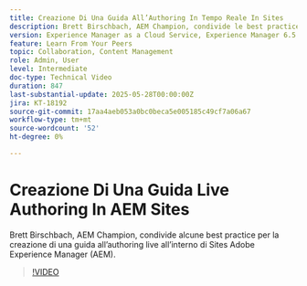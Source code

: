 ```yaml
---
title: Creazione Di Una Guida All’Authoring In Tempo Reale In Sites
description: Brett Birschbach, AEM Champion, condivide le best practice per la creazione di una guida all’authoring live in Adobe Experience Manager Sites
version: Experience Manager as a Cloud Service, Experience Manager 6.5
feature: Learn From Your Peers
topic: Collaboration, Content Management
role: Admin, User
level: Intermediate
doc-type: Technical Video
duration: 847
last-substantial-update: 2025-05-28T00:00:00Z
jira: KT-18192
source-git-commit: 17aa4aeb053a0bc0beca5e005185c49cf7a06a67
workflow-type: tm+mt
source-wordcount: '52'
ht-degree: 0%

---
```



# Creazione Di Una Guida Live Authoring In AEM Sites

Brett Birschbach, AEM Champion, condivide alcune best practice per la creazione di una guida all’authoring live all’interno di Sites Adobe Experience Manager (AEM).

>[!VIDEO](https://video.tv.adobe.com/v/3459572/?learn=on&enablevpops)
